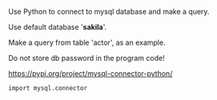Use Python to connect to mysql database and make a query.

Use default database '**sakila**'.

Make a query from table 'actor', as an example.

Do not store db password in the program code!

https://pypi.org/project/mysql-connector-python/
```
import mysql.connector
```